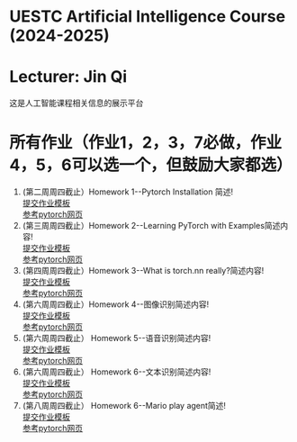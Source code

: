 # UESTC Artificial Intelligence Course (2024-2025)
# Lecturer: Jin Qi
这是人工智能课程相关信息的展示平台

# 所有作业（作业1，2，3，7必做，作业4，5，6可以选一个，但鼓励大家都选）
1. (第二周周四截止）Homework 1--Pytorch Installation 简述!<br/>
   [提交作业模板](https://github.com/jinqijinqi/Artificial-Intelligence-Course/blob/main/homework/%E4%BD%9C%E4%B8%9A%201-%E5%91%A81-pytorch%E5%AE%89%E8%A3%85.docx)<br/>
   [参考pytorch网页](https://pytorch.org/get-started/locally/)<br/>
2. (第三周周四截止）Homework 2--Learning PyTorch with Examples简述内容!<br/>
   [提交作业模板](https://github.com/jinqijinqi/Artificial-Intelligence-Course/blob/main/homework/%E4%BD%9C%E4%B8%9A%202-%E5%91%A82-Learning%20PyTorch%20with%20Examples.docx)<br/>
   [参考pytorch网页](https://pytorch.org/tutorials/beginner/pytorch_with_examples.html)<br/>
3. (第四周周四截止）Homework 3--What is torch.nn really?简述内容!<br/>
   [提交作业模板](https://github.com/jinqijinqi/Artificial-Intelligence-Course/blob/main/homework/%E4%BD%9C%E4%B8%9A%203-%E5%91%A83-torch-nn.docx)<br/>
   [参考pytorch网页](https://pytorch.org/tutorials/beginner/nn_tutorial.html)<br/>
4. (第六周周四截止）Homework 4--图像识别简述内容!<br/>
   [提交作业模板](https://github.com/jinqijinqi/Artificial-Intelligence-Course/blob/main/homework/%E4%BD%9C%E4%B8%9A%204(optional)%E5%91%A85-%E5%9B%BE%E5%83%8F%E8%AF%86%E5%88%AB.docx)<br/>
   [参考pytorch网页](https://pytorch.org/tutorials/beginner/basics/quickstart_tutorial.html)<br/>
5. (第六周周四截止） Homework 5--语音识别简述内容!<br/>
   [提交作业模板](https://github.com/jinqijinqi/Artificial-Intelligence-Course/blob/main/homework/%E4%BD%9C%E4%B8%9A%205(optional)-%E5%91%A85-%E8%AF%AD%E9%9F%B3%E8%AF%86%E5%88%AB.docx)<br/>
   [参考pytorch网页](https://pytorch.org/audio/stable/tutorials/speech_recognition_pipeline_tutorial.html)<br/>
6. (第六周周四截止） Homework 6--文本识别简述内容!<br/>
   [提交作业模板](https://github.com/jinqijinqi/Artificial-Intelligence-Course/blob/main/homework/%E4%BD%9C%E4%B8%9A%206(optional)-%E5%91%A85-%E6%96%87%E6%9C%AC%E8%AF%86%E5%88%AB.docx)<br/>
   [参考pytorch网页](https://pytorch.org/tutorials/beginner/translation_transformer.html)<br/>
6. (第八周周四截止） Homework 6--Mario play agent简述!<br/>
   [提交作业模板](https://github.com/jinqijinqi/Artificial-Intelligence-Course/blob/main/homework/%E4%BD%9C%E4%B8%9A%207-%E5%91%A86-%E5%91%A88-%E8%AF%BE%E7%A8%8B%E6%9C%80%E7%BB%88%E6%8A%A5%E5%91%8A-%E9%A9%AC%E9%87%8C%E5%A5%A5%E7%8E%A9%E5%AE%B6.docx)<br/>
   [参考pytorch网页](https://pytorch.org/tutorials/intermediate/mario_rl_tutorial.html)<br/>
   
   


